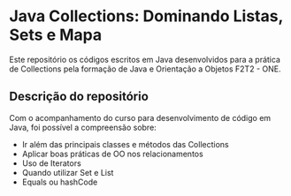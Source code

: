 # Java Collections: Dominando Listas, Sets e Mapa
 Este repositório os códigos escritos em Java desenvolvidos para a prática de Collections pela formação de Java e Orientação a Objetos F2T2 - ONE.

## Descrição do repositório
Com o acompanhamento do curso para desenvolvimento de código em Java, foi possível a compreensão sobre:
- Ir além das principais classes e métodos das Collections
- Aplicar boas práticas de OO nos relacionamentos
- Uso de Iterators
- Quando utilizar Set e List
- Equals ou hashCode 
